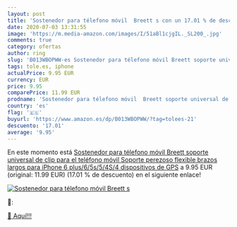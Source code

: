 ```yaml
---
layout: post
title: 'Sostenedor para télefono móvil  Breett s con un 17.01 % de descuento'
date: 2020-07-03 13:31:55
image: 'https://m.media-amazon.com/images/I/51aBl1cjgIL._SL200_.jpg'
comments: true
category: ofertas
author: ring
slug: 'B013WBOPWW-es Sostenedor para télefono móvil Breett soporte universal de...'
tags: tole.es, iphone
actualPrice: 9.95 EUR
currency: EUR
price: 9.95
comparePrice: 11.99 EUR
prodname: 'Sostenedor para télefono móvil  Breett soporte universal de clip para el teléfono móvil Soporte perezoso flexible brazos largos para iPhone 6 plus/6/5s/5/4S/4  dispositivos de GPS'
country: 'es'
flag: '🇪🇸'
buyurl: 'https://www.amazon.es/dp/B013WBOPWW/?tag=tolees-21'
descuento: '17.01'
average: '9.95'
---
```


En este momento está [Sostenedor para télefono móvil  Breett soporte universal de clip para el teléfono móvil Soporte perezoso flexible brazos largos para iPhone 6 plus/6/5s/5/4S/4  dispositivos de GPS](https://www.amazon.es/dp/B013WBOPWW/?tag=tolees-21) a 9.95 EUR (original: 11.99 EUR) (17.01 %  de descuento) en el siguiente enlace!

[![Sostenedor para télefono móvil  Breett s](https://m.media-amazon.com/images/I/51aBl1cjgIL._SL200_.jpg)](https://www.amazon.es/dp/B013WBOPWW/?tag=tolees-21)

🔎:


[🛒 Aquí!!!](https://www.amazon.es/dp/B013WBOPWW/?tag=tolees-21)
